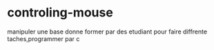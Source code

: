 # controling-mouse
manipuler une base donne former par des etudiant pour faire diffrente taches,programmer par c  
